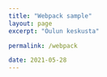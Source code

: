 ```yaml
---
title: "Webpack sample"
layout: page
excerpt: "Oulun keskusta"

permalink: /webpack

date: 2021-05-28
---
```

<head>

<link rel="stylesheet" href="assets/css/ol.css" type="text/css">

<meta http-equiv="Content-type" content="text/html; charset=utf-8"/>

<style>
    #map {
      width: 100%;
      height: 600px;
      }
</style>

</head>

<div id = "map" class = "map"> <div>
<script type="text/javascript" src="assets/js/app.bundle.js">
</script>
